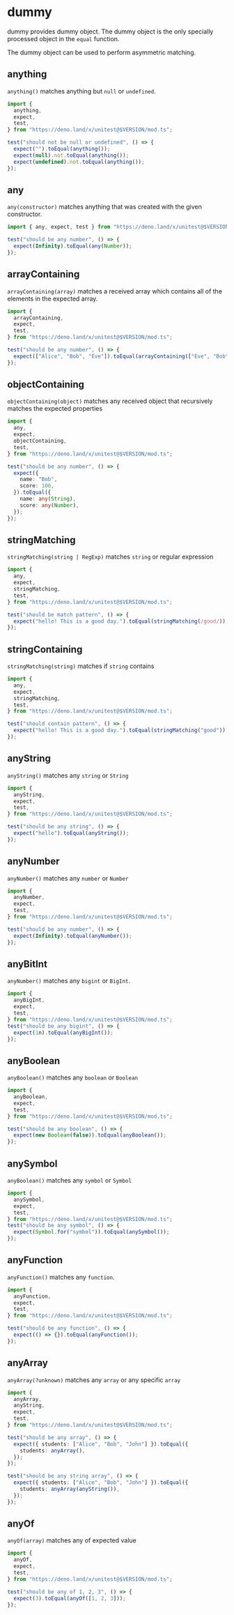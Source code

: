 # dummy

dummy provides dummy object. The dummy object is the only specially processed
object in the `equal` function.

The dummy object can be used to perform asymmetric matching.

## anything

`anything()` matches anything but `null` or `undefined`.

```ts
import {
  anything,
  expect,
  test,
} from "https://deno.land/x/unitest@$VERSION/mod.ts";

test("should not be null or undefined", () => {
  expect("").toEqual(anything());
  expect(null).not.toEqual(anything());
  expect(undefined).not.toEqual(anything());
});
```

## any

`any(constructor)` matches anything that was created with the given constructor.

```ts
import { any, expect, test } from "https://deno.land/x/unitest@$VERSION/mod.ts";

test("should be any number", () => {
  expect(Infinity).toEqual(any(Number));
});
```

## arrayContaining

`arrayContaining(array)` matches a received array which contains all of the
elements in the expected array.

```ts
import {
  arrayContaining,
  expect,
  test,
} from "https://deno.land/x/unitest@$VERSION/mod.ts";

test("should be any number", () => {
  expect(["Alice", "Bob", "Eve"]).toEqual(arrayContaining(["Eve", "Bob"]));
});
```

## objectContaining

`objectContaining(object)` matches any received object that recursively matches
the expected properties

```ts
import {
  any,
  expect,
  objectContaining,
  test,
} from "https://deno.land/x/unitest@$VERSION/mod.ts";

test("should be any number", () => {
  expect({
    name: "Bob",
    score: 100,
  }).toEqual({
    name: any(String),
    score: any(Number),
  });
});
```

## stringMatching

`stringMatching(string | RegExp)` matches `string` or regular expression

```ts
import {
  any,
  expect,
  stringMatching,
  test,
} from "https://deno.land/x/unitest@$VERSION/mod.ts";

test("should be match pattern", () => {
  expect("hello! This is a good day.").toEqual(stringMatching(/good/));
});
```

## stringContaining

`stringMatching(string)` matches if `string` contains

```ts
import {
  any,
  expect,
  stringMatching,
  test,
} from "https://deno.land/x/unitest@$VERSION/mod.ts";

test("should contain pattern", () => {
  expect("hello! This is a good day.").toEqual(stringMatching("good"));
});
```

## anyString

`anyString()` matches any `string` or `String`

```ts
import {
  anyString,
  expect,
  test,
} from "https://deno.land/x/unitest@$VERSION/mod.ts";

test("should be any string", () => {
  expect("hello").toEqual(anyString());
});
```

## anyNumber

`anyNumber()` matches any `number` or `Number`

```ts
import {
  anyNumber,
  expect,
  test,
} from "https://deno.land/x/unitest@$VERSION/mod.ts";

test("should be any number", () => {
  expect(Infinity).toEqual(anyNumber());
});
```

## anyBitInt

`anyNumber()` matches any `bigint` or `BigInt`.

```ts
import {
  anyBigInt,
  expect,
  test,
} from "https://deno.land/x/unitest@$VERSION/mod.ts";
test("should be any bigint", () => {
  expect(1n).toEqual(anyBigInt());
});
```

## anyBoolean

`anyBoolean()` matches any `boolean` or `Boolean`

```ts
import {
  anyBoolean,
  expect,
  test,
} from "https://deno.land/x/unitest@$VERSION/mod.ts";

test("should be any boolean", () => {
  expect(new Boolean(false)).toEqual(anyBoolean());
});
```

## anySymbol

`anyBoolean()` matches any `symbol` or `Symbol`

```ts
import {
  anySymbol,
  expect,
  test,
} from "https://deno.land/x/unitest@$VERSION/mod.ts";
test("should be any symbol", () => {
  expect(Symbol.for("symbol")).toEqual(anySymbol());
});
```

## anyFunction

`anyFunction()` matches any `function`.

```ts
import {
  anyFunction,
  expect,
  test,
} from "https://deno.land/x/unitest@$VERSION/mod.ts";

test("should be any function", () => {
  expect(() => {}).toEqual(anyFunction());
});
```

## anyArray

`anyArray(?unknown)` matches any `array` or any specific `array`

```ts
import {
  anyArray,
  anyString,
  expect,
  test,
} from "https://deno.land/x/unitest@$VERSION/mod.ts";

test("should be any array", () => {
  expect({ students: ["Alice", "Bob", "John"] }).toEqual({
    students: anyArray(),
  });
});

test("should be any string array", () => {
  expect({ students: ["Alice", "Bob", "John"] }).toEqual({
    students: anyArray(anyString()),
  });
});
```

## anyOf

`anyOf(array)` matches any of expected value

```ts
import {
  anyOf,
  expect,
  test,
} from "https://deno.land/x/unitest@$VERSION/mod.ts";

test("should be any of 1, 2, 3", () => {
  expect(3).toEqual(anyOf([1, 2, 3]));
});
```
